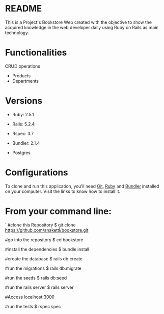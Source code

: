 # README

This is a Project's Bookstore Web  created with the objective to show the acquired knowledge in the web developer daily using Ruby on Rails as main technology.

# Functionalities
  CRUD operations
   - Products
   - Departments

# Versions

* Ruby: 2.5.1

* Rails: 5.2.4

* Rspec: 3.7

* Bundler: 2.1.4

* Postgres

# Configurations
To clone and run this application, you'll need [Git](https://docs.github.com/en/github/getting-started-with-github/set-up-git), [Ruby](https://www.ruby-lang.org/en/documentation/installation/) and [Bundler](https://bundler.io/) installed on your computer.
Visit the links to know how to install it.

# From your command line:
`
#clone this Repository
$ git clone https://github.com/anakettl/bookstore.git

#go into the repository
$ cd bookstore

#install the dependencies
$ bundle install

#create the database
$ rails db:create

#run the migrations
$ rails db:migrate

#run the seeds
$ rails db:seed

#run the rails server
$ rails server

#Access localhost:3000

#run the tests
$ rspec spec
`
